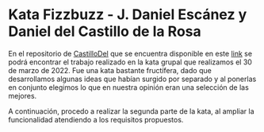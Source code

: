# Kata Fizzbuzz - J. Daniel Escánez y Daniel del Castillo de la Rosa

En el repositorio de [CastilloDel](https://github.com/CastilloDel) que se encuentra disponible en este [link](https://github.com/CastilloDel/FizzBuzz/tree/main/python) se podrá encontrar el trabajo realizado en la kata grupal que realizamos el 30 de marzo de 2022. Fue una kata bastante fructífera, dado que desarrollamos algunas ideas que habían surgido por separado y al ponerlas en conjunto elegimos lo que en nuestra opinión eran una selección de las mejores.

A continuación, procedo a realizar la segunda parte de la kata, al ampliar la funcionalidad atendiendo a los requisitos propuestos.
